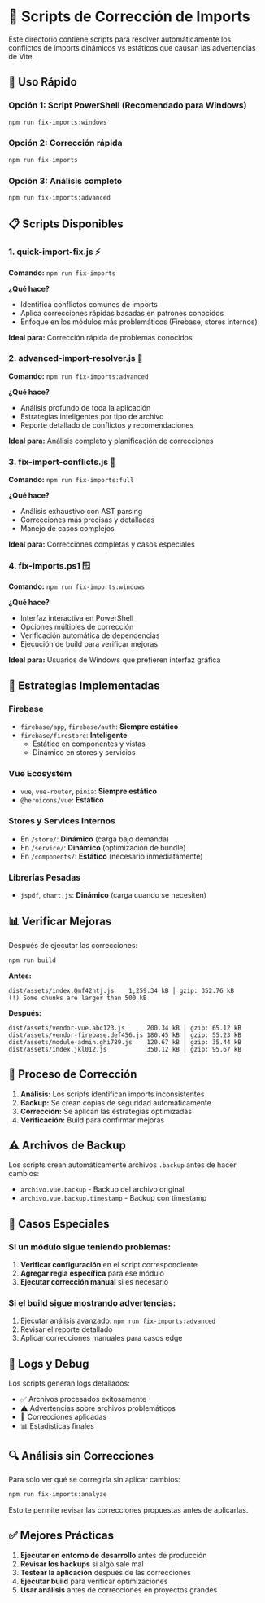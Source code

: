 # 🔧 Scripts de Corrección de Imports

Este directorio contiene scripts para resolver automáticamente los conflictos de imports dinámicos vs estáticos que causan las advertencias de Vite.

## 🚀 Uso Rápido

### **Opción 1: Script PowerShell (Recomendado para Windows)**
```powershell
npm run fix-imports:windows
```

### **Opción 2: Corrección rápida**
```bash
npm run fix-imports
```

### **Opción 3: Análisis completo**
```bash
npm run fix-imports:advanced
```

## 📋 Scripts Disponibles

### 1. **quick-import-fix.js** ⚡
**Comando:** `npm run fix-imports`

**¿Qué hace?**
- Identifica conflictos comunes de imports
- Aplica correcciones rápidas basadas en patrones conocidos
- Enfoque en los módulos más problemáticos (Firebase, stores internos)

**Ideal para:** Corrección rápida de problemas conocidos

### 2. **advanced-import-resolver.js** 🧠
**Comando:** `npm run fix-imports:advanced`

**¿Qué hace?**
- Análisis profundo de toda la aplicación
- Estrategias inteligentes por tipo de archivo
- Reporte detallado de conflictos y recomendaciones

**Ideal para:** Análisis completo y planificación de correcciones

### 3. **fix-import-conflicts.js** 🔧
**Comando:** `npm run fix-imports:full`

**¿Qué hace?**
- Análisis exhaustivo con AST parsing
- Correcciones más precisas y detalladas
- Manejo de casos complejos

**Ideal para:** Correcciones completas y casos especiales

### 4. **fix-imports.ps1** 🪟
**Comando:** `npm run fix-imports:windows`

**¿Qué hace?**
- Interfaz interactiva en PowerShell
- Opciones múltiples de corrección
- Verificación automática de dependencias
- Ejecución de build para verificar mejoras

**Ideal para:** Usuarios de Windows que prefieren interfaz gráfica

## 🎯 Estrategias Implementadas

### **Firebase**
- `firebase/app`, `firebase/auth`: **Siempre estático**
- `firebase/firestore`: **Inteligente**
  - Estático en componentes y vistas
  - Dinámico en stores y servicios

### **Vue Ecosystem**
- `vue`, `vue-router`, `pinia`: **Siempre estático**
- `@heroicons/vue`: **Estático**

### **Stores y Services Internos**
- En `/store/`: **Dinámico** (carga bajo demanda)
- En `/service/`: **Dinámico** (optimización de bundle)
- En `/components/`: **Estático** (necesario inmediatamente)

### **Librerías Pesadas**
- `jspdf`, `chart.js`: **Dinámico** (carga cuando se necesiten)

## 📊 Verificar Mejoras

Después de ejecutar las correcciones:

```bash
npm run build
```

**Antes:**
```
dist/assets/index.Qmf42ntj.js    1,259.34 kB │ gzip: 352.76 kB
(!) Some chunks are larger than 500 kB
```

**Después:**
```
dist/assets/vendor-vue.abc123.js      200.34 kB │ gzip: 65.12 kB
dist/assets/vendor-firebase.def456.js 180.45 kB │ gzip: 55.23 kB
dist/assets/module-admin.ghi789.js    120.67 kB │ gzip: 35.44 kB
dist/assets/index.jkl012.js           350.12 kB │ gzip: 95.67 kB
```

## 🔄 Proceso de Corrección

1. **Análisis:** Los scripts identifican imports inconsistentes
2. **Backup:** Se crean copias de seguridad automáticamente
3. **Corrección:** Se aplican las estrategias optimizadas
4. **Verificación:** Build para confirmar mejoras

## ⚠️ Archivos de Backup

Los scripts crean automáticamente archivos `.backup` antes de hacer cambios:
- `archivo.vue.backup` - Backup del archivo original
- `archivo.vue.backup.timestamp` - Backup con timestamp

## 🚨 Casos Especiales

### **Si un módulo sigue teniendo problemas:**

1. **Verificar configuración** en el script correspondiente
2. **Agregar regla específica** para ese módulo
3. **Ejecutar corrección manual** si es necesario

### **Si el build sigue mostrando advertencias:**

1. Ejecutar análisis avanzado: `npm run fix-imports:advanced`
2. Revisar el reporte detallado
3. Aplicar correcciones manuales para casos edge

## 📝 Logs y Debug

Los scripts generan logs detallados:
- ✅ Archivos procesados exitosamente
- ⚠️ Advertencias sobre archivos problemáticos
- 🔧 Correcciones aplicadas
- 📊 Estadísticas finales

## 🔍 Análisis sin Correcciones

Para solo ver qué se corregiría sin aplicar cambios:

```bash
npm run fix-imports:analyze
```

Esto te permite revisar las correcciones propuestas antes de aplicarlas.

## ✅ Mejores Prácticas

1. **Ejecutar en entorno de desarrollo** antes de producción
2. **Revisar los backups** si algo sale mal
3. **Testear la aplicación** después de las correcciones
4. **Ejecutar build** para verificar optimizaciones
5. **Usar análisis** antes de correcciones en proyectos grandes

